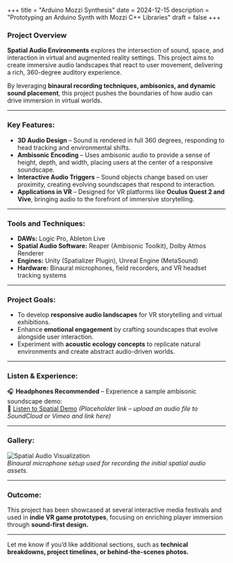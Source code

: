 +++
title = "Arduino Mozzi Synthesis"
date = 2024-12-15
description = "Prototyping an Arduino Synth with Mozzi C++ Libraries"
draft = false
+++

### Project Overview  
**Spatial Audio Environments** explores the intersection of sound, space, and interaction in virtual and augmented reality settings. This project aims to create immersive audio landscapes that react to user movement, delivering a rich, 360-degree auditory experience.  

By leveraging **binaural recording techniques, ambisonics, and dynamic sound placement**, this project pushes the boundaries of how audio can drive immersion in virtual worlds.

---

### Key Features:  
- **3D Audio Design** – Sound is rendered in full 360 degrees, responding to head tracking and environmental shifts.  
- **Ambisonic Encoding** – Uses ambisonic audio to provide a sense of height, depth, and width, placing users at the center of a responsive soundscape.  
- **Interactive Audio Triggers** – Sound objects change based on user proximity, creating evolving soundscapes that respond to interaction.  
- **Applications in VR** – Designed for VR platforms like **Oculus Quest 2 and Vive**, bringing audio to the forefront of immersive storytelling.

---

### Tools and Techniques:  
- **DAWs:** Logic Pro, Ableton Live  
- **Spatial Audio Software:** Reaper (Ambisonic Toolkit), Dolby Atmos Renderer  
- **Engines:** Unity (Spatializer Plugin), Unreal Engine (MetaSound)  
- **Hardware:** Binaural microphones, field recorders, and VR headset tracking systems  

---

### Project Goals:  
- To develop **responsive audio landscapes** for VR storytelling and virtual exhibitions.  
- Enhance **emotional engagement** by crafting soundscapes that evolve alongside user interaction.  
- Experiment with **acoustic ecology concepts** to replicate natural environments and create abstract audio-driven worlds.

---

### Listen & Experience:  
🎧 **Headphones Recommended** – Experience a sample ambisonic soundscape demo:  
🔗 [Listen to Spatial Demo](#) *(Placeholder link – upload an audio file to SoundCloud or Vimeo and link here)*  

---

### Gallery:  
![Spatial Audio Visualization](images/sound2.jpg)  
*Binaural microphone setup used for recording the initial spatial audio assets.*

---

### Outcome:  
This project has been showcased at several interactive media festivals and used in **indie VR game prototypes**, focusing on enriching player immersion through **sound-first design.**

---

Let me know if you’d like additional sections, such as **technical breakdowns, project timelines, or behind-the-scenes photos.**